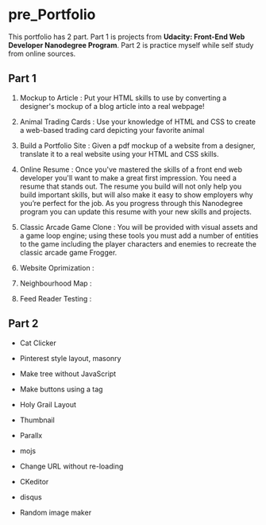 # pre_Portfolio

This portfolio has 2 part.
Part 1 is projects from **Udacity: Front-End Web Developer Nanodegree Program**.
Part 2 is practice myself while self study from online sources.

## Part 1
1. Mockup to Article : Put your HTML skills to use by converting a designer's mockup of a blog article into a real webpage!

2. Animal Trading Cards : Use your knowledge of HTML and CSS to create a web-based trading card depicting your favorite animal

3. Build a Portfolio Site : Given a pdf mockup of a website from a designer, translate it to a real website using your HTML and CSS skills.

4. Online Resume : Once you've mastered the skills of a front end web developer you'll want to make a great first impression. You need a resume that stands out. The resume you build will not only help you build important skills, but will also make it easy to show employers why you’re perfect for the job. As you progress through this Nanodegree program you can update this resume with your new skills and projects.

5. Classic Arcade Game Clone : You will be provided with visual assets and a game loop engine; using these tools you must add a number of entities to the game including the player characters and enemies to recreate the classic arcade game Frogger.

6. Website Oprimization : 
7. Neighbourhood Map :
8. Feed Reader Testing :

## Part 2

- Cat Clicker

- Pinterest style layout, masonry
- Make tree without JavaScript
- Make buttons using a tag
- Holy Grail Layout
- Thumbnail
- Parallx
- mojs
- Change URL without re-loading

- CKeditor
- disqus
- Random image maker
